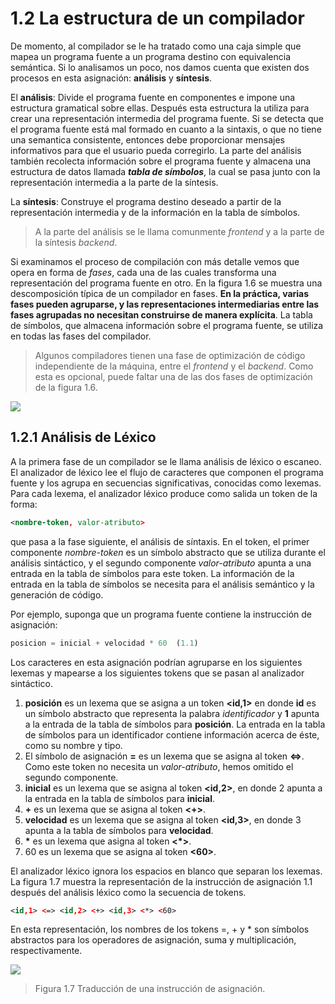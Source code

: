 # 1.2 La estructura de un compilador

De momento, al compilador se le ha tratado como una caja simple que mapea un programa fuente a un programa destino con equivalencia semántica. Si lo analisamos un poco, nos damos cuenta que existen dos procesos en esta asignación: **análisis** y **síntesis**.   

El **análisis**: Divide el programa fuente en componentes e impone una estructura gramatical sobre ellas. Después esta estructura la utiliza para crear una representación intermedia del programa fuente. Si se detecta que el programa fuente está mal formado en cuanto a la sintaxis, o que no tiene una semantica consistente, entonces debe proporcionar mensajes informativos para que el usuario pueda corregirlo. La parte del análisis también recolecta información sobre el programa fuente y almacena una estructura de datos llamada **_tabla de símbolos_**, la cual se pasa junto con la representación intermedia a la parte de la síntesis.   

La **síntesis**: Construye el programa destino deseado a partir de la representación intermedia y de la información en la tabla de símbolos.

> A la parte del análisis se le llama comunmente _frontend_ y a la parte de la síntesis _backend_.   

Si examinamos el proceso de compilación con más detalle vemos que opera en forma de _fases_, cada una de las cuales transforma una representación del programa fuente en otro. En la figura 1.6 se muestra una descomposición típica de un compilador en fases. **En la práctica, varias fases pueden agruparse, y las representaciones intermediarias entre las fases agrupadas no necesitan construirse de manera explícita**. La tabla de símbolos, que almacena información sobre el programa fuente, se utiliza en todas las fases del compilador.

> Algunos compiladores tienen una fase de optimización de código independiente de la máquina, entre el _frontend_ y el _backend_. Como esta es opcional, puede faltar una de las dos fases de optimización de la figura 1.6.   

![](img6.png)   

## 1.2.1 Análisis de Léxico

A la primera fase de un compilador se le llama análisis de léxico o escaneo. El analizador de léxico lee el flujo de caracteres que componen el programa fuente y los agrupa en secuencias significativas, conocidas como lexemas. Para cada lexema, el analizador léxico produce como salida un token de la forma:   

```xml
<nombre-token, valor-atributo>
```

que pasa a la fase siguiente, el análisis de síntaxis. En el token, el primer componente _nombre-token_ es un símbolo abstracto que se utiliza durante el análisis sintáctico, y el segundo componente _valor-atributo_ apunta a una entrada en la tabla de símbolos para este token. La información de la entrada en la tabla de símbolos se necesita para el análisis semántico y la generación de código.   

Por ejemplo, suponga que un programa fuente contiene la instrucción de asignación:   

```python
posicion = inicial + velocidad * 60  (1.1)
```

Los caracteres en esta asignación podrían agruparse en los siguientes lexemas y mapearse a los siguientes tokens que se pasan al analizador sintáctico.   

1. **posición** es un lexema que se asigna a un token **<id,1>** en donde **id** es un símbolo abstracto que representa la palabra _identificador_ y **1** apunta a la entrada de la tabla de símbolos para **posición**. La entrada en la tabla de símbolos para un identificador contiene información acerca de éste, como su nombre y tipo.   
2. El símbolo de asignación **=** es un lexema que se asigna al token **<=>**. Como este token no necesita un _valor-atributo_, hemos omitido el segundo componente.   
3. **inicial** es un lexema que se asigna al token **<id,2>**, en donde 2 apunta a la entrada en la tabla de símbolos para **inicial**.   
4. **+** es un lexema que se asigna al token **<+>**.   
5. **velocidad** es un lexema que se asigna al token **<id,3>**, en donde 3 apunta a la tabla de símbolos para **velocidad**.   
6. **\*** es un lexema que asigna al token **<*>**.   
7. 60 es un lexema que se asigna al token **<60>**.   

El analizador léxico ignora los espacios en blanco que separan los lexemas.   
La figura 1.7 muestra la representación de la instrucción de asignación 1.1 después del análisis léxico como la secuencia de tokens.   

``` xml
<id,1> <=> <id,2> <+> <id,3> <*> <60>
```
En esta representación, los nombres de los tokens =, + y * son símbolos abstractos para los operadores de asignación, suma y multiplicación, respectivamente.   

![](img7.png)
> Figura 1.7 Traducción de una instrucción de asignación.